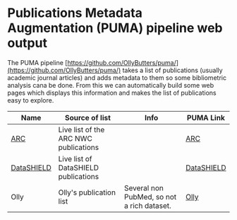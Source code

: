 # Publications Metadata Augmentation (PUMA) pipeline web output

The PUMA pipeline [https://github.com/OllyButters/puma/](https://github.com/OllyButters/puma/) takes a list of publications (usually academic journal articles) and adds metadata to them so some bibliometric analysis cana be done. From this we can automatically build some web pages which displays this information and makes the list of publications easy to explore.


| Name                                     | Source of list                        | Info                                       | PUMA Link             |
| ---                                      | ---                                   | ---                                        | ---                    | 
| [ARC](https://arc-nwc.nihr.ac.uk/)       | Live list of the ARC NWC publications |                                            | [ARC](https://ollybutters.github.io/puma_web/arcnwc/) |
| [DataSHIELD](https://www.datashield.org) | Live list of DataSHIELD publications  |                                            | [DataSHIELD](https://papers.datashield.org) | 
| Olly                                     | Olly's publication list               | Several non PubMed, so not a rich dataset. | [Olly](https://ollybutters.github.io/puma_web/olly/) |
